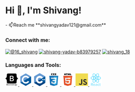 <h1>Hi 👋, I'm Shivang!</h1>
- 📫Reach me **shivangyadav121@gmail.com**

<h3 align="left">Connect with me:</h3>
<p align="left">
<a href="https://twitter.com/@16_shivang" target="blank"><img align="center" src="https://raw.githubusercontent.com/rahuldkjain/github-profile-readme-generator/master/src/images/icons/Social/twitter.svg" alt="@16_shivang" height="30" width="40" /></a>
<a href="https://linkedin.com/in/shivang-yadav-b83979257" target="blank"><img align="center" src="https://raw.githubusercontent.com/rahuldkjain/github-profile-readme-generator/master/src/images/icons/Social/linked-in-alt.svg" alt="shivang-yadav-b83979257" height="30" width="40" /></a>
 <a href="https://www.threads.net/@shivang_18" target="blank"><img align="center" src="https://ibb.co/g3HNwrv" alt="shivang_18" height="30" width="40" /></a>
</p>

<h3 align="left">Languages and Tools:</h3>
<p align="left"> <a href="https://getbootstrap.com" target="_blank" rel="noreferrer"> <img src="https://raw.githubusercontent.com/devicons/devicon/master/icons/bootstrap/bootstrap-plain-wordmark.svg" alt="bootstrap" width="40" height="40"/> </a> <a href="https://www.cprogramming.com/" target="_blank" rel="noreferrer"> <img src="https://raw.githubusercontent.com/devicons/devicon/master/icons/c/c-original.svg" alt="c" width="40" height="40"/> </a> <a href="https://www.w3schools.com/cpp/" target="_blank" rel="noreferrer"> <img src="https://raw.githubusercontent.com/devicons/devicon/master/icons/cplusplus/cplusplus-original.svg" alt="cplusplus" width="40" height="40"/> </a> <a href="https://www.w3schools.com/css/" target="_blank" rel="noreferrer"> <img src="https://raw.githubusercontent.com/devicons/devicon/master/icons/css3/css3-original-wordmark.svg" alt="css3" width="40" height="40"/> </a> <a href="https://www.w3.org/html/" target="_blank" rel="noreferrer"> <img src="https://raw.githubusercontent.com/devicons/devicon/master/icons/html5/html5-original-wordmark.svg" alt="html5" width="40" height="40"/> </a> <a href="https://developer.mozilla.org/en-US/docs/Web/JavaScript" target="_blank" rel="noreferrer"> <img src="https://raw.githubusercontent.com/devicons/devicon/master/icons/javascript/javascript-original.svg" alt="javascript" width="40" height="40"/> </a> <a href="https://reactjs.org/" target="_blank" rel="noreferrer"> <img src="https://raw.githubusercontent.com/devicons/devicon/master/icons/react/react-original-wordmark.svg" alt="react" width="40" height="40"/> </a> </p>

<!--<p><img align="left" src="https://github-readme-stats.vercel.app/api/top-langs?username=shivang-16&show_icons=true&locale=en&layout=compact" alt="shivang-16" /></p>

<p>&nbsp;<img align="center" src="https://github-readme-stats.vercel.app/api?username=shivang-16&show_icons=true&locale=en" alt="shivang-16" /></p>

<!--<p><img align="center" src="https://github-readme-streak-stats.herokuapp.com/?user=shivang-16&" alt="shivang-16" /></p>-->
